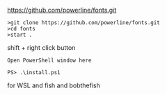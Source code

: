https://github.com/powerline/fonts.git


```console
>git clone https://github.com/powerline/fonts.git
>cd fonts
>start .
```

shift + right click button

`Open PowerShell window here`

```console
PS> .\install.ps1
```



 for WSL and fish and bobthefish
